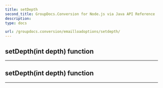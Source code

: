 ```yaml
---
title: setDepth
second_title: GroupDocs.Conversion for Node.js via Java API Reference
description: 
type: docs

url: /groupdocs.conversion/emailloadoptions/setdepth/
---
```


## setDepth(int depth)  function



---


## setDepth(int depth)  function



---


